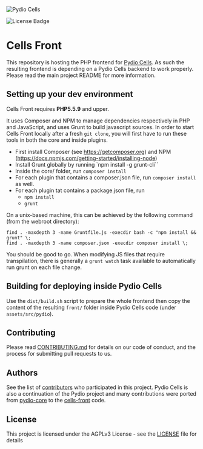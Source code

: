 ![Pydio Cells](https://github.com/pydio/cells/wiki/images/PydioCellsColor.png)

![License Badge](https://img.shields.io/badge/License-AGPL%203%2B-blue.svg)

# Cells Front

This repository is hosting the PHP frontend for [Pydio Cells](https://github.com/pydio/cells). As such the resulting frontend is depending on a Pydio Cells backend to work properly. Please read the main project README for more information.

## Setting up your dev environment

Cells Front requires **PHP5.5.9** and upper. 

It uses Composer and NPM to manage dependencies respectively in PHP and JavaScript, and uses Grunt to build javascript sources. In order to start Cells Front locally after a fresh `git clone`, you will first have to run these tools in both the core and inside plugins. 

 - First install Composer (see https://getcomposer.org) and NPM (https://docs.npmjs.com/getting-started/installing-node)
 - Install Grunt globally by running `npm install -g grunt-cli``
 - Inside the core/ folder, run `composer install`
 - For each plugin that contains a composer.json file, run `composer install` as well.
 - For each plugin tat contains a package.json file, run
   - `npm install`
   - `grunt`

On a unix-based machine, this can be achieved by the following command (from the webroot directory):  
```
find . -maxdepth 3 -name Gruntfile.js -execdir bash -c "npm install && grunt" \;  
find . -maxdepth 3 -name composer.json -execdir composer install \;
```

You should be good to go. When modifying JS files that require transpilation, there is generally a `grunt watch` task available to automatically run grunt on each file change.

## Building for deploying inside Pydio Cells

Use the `dist/build.sh` script to prepare the whole frontend then copy the content of the resulting `front/` folder inside Pydio Cells code (under `assets/src/pydio`).

## Contributing

Please read [CONTRIBUTING.md](CONTRIBUTING.md) for details on our code of conduct, and the process for submitting pull requests to us.

## Authors

See the list of [contributors](https://github.com/pydio/cells/graphs/contributors) who participated in this project. Pydio Cells is also a continuation of the Pydio project and many contributions were ported from [pydio-core](https://github.com/pydio/pydio-core) to the [cells-front](https://github.com/pydio/cells-front) code.

## License

This project is licensed under the AGPLv3 License - see the [LICENSE](LICENSE) file for details
